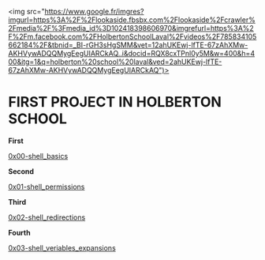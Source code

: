 <img src="https://www.google.fr/imgres?imgurl=https%3A%2F%2Flookaside.fbsbx.com%2Flookaside%2Fcrawler%2Fmedia%2F%3Fmedia_id%3D102418398606970&imgrefurl=https%3A%2F%2Fm.facebook.com%2FHolbertonSchoolLaval%2Fvideos%2F785834105662184%2F&tbnid=_BI-rGH3sHgSMM&vet=12ahUKEwj-lfTE-67zAhXMw-AKHVywADQQMygEegUIARCkAQ..i&docid=RQX8cxTPnl0y5M&w=400&h=400&itg=1&q=holberton%20school%20laval&ved=2ahUKEwj-lfTE-67zAhXMw-AKHVywADQQMygEegUIARCkAQ")> 


# FIRST PROJECT IN HOLBERTON SCHOOL

**First**

[0x00-shell_basics](https://github.com/julien3641/holberton-system_engineering-devops/tree/main/0x00-shell_basics)

**Second**

[0x01-shell_permissions](https://github.com/julien3641/holberton-system_engineering-devops/tree/main/0x01-shell_permissions)

**Third**

[0x02-shell_redirections](https://github.com/julien3641/holberton-system_engineering-devops/tree/main/0x02-shell_redirections)

**Fourth**

[0x03-shell_veriables_expansions](https://github.com/julien3641/holberton-system_engineering-devops/tree/main/0x03-shell_variables_expansions)
